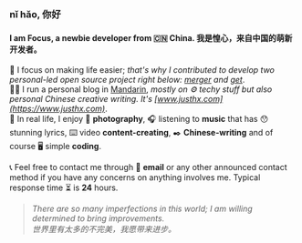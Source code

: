 ### nǐ hǎo, 你好
#### I am Focus, a newbie developer from 🇨🇳 China. 我是惶心，来自中国的萌新开发者。

🌴 I focus on making life easier; *that's why I contributed to develop two personal-led open source project right below: [merger](https://github.com/hifocus/merger) and [get](https://github.com/hifocus/get)*.  
🏃‍♂️ I run a personal blog in [Mandarin](https://en.wikipedia.org/wiki/Mandarin_Chinese), *mostly on ⚙️ techy stuff but also personal Chinese creative writing. It's [www.justhx.com](https://www.justhx.com)*.  
💓 In real life, I enjoy 📸 **photography**, 🎧 listening to **music** that has 😯 stunning lyrics, ⌨️ video **content-creating**, ✒️ **Chinese-writing** and of course 🖥️ simple **coding**.  
  
📞 Feel free to contact me through 📧 **email** or any other announced contact method if you have any concerns on anything involves me. Typical response time ⏳ is **24** hours.

> *There are so many imperfections in this world; I am willing determined to bring improvements.*  
> *世界里有太多的不完美，我愿带来进步。*
